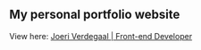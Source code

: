 ## My personal portfolio website ##

View here: [Joeri Verdegaal | Front-end Developer](https://joeri-verdegaal.netlify.app/)
